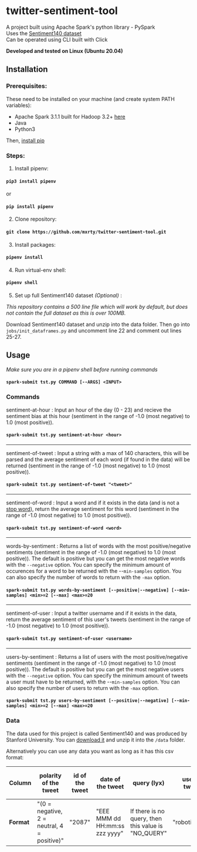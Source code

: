 # twitter-sentiment-tool
A project built using Apache Spark's python library - PySpark\
Uses the [Sentiment140 dataset](http://help.sentiment140.com/for-students/)\
Can be operated using CLI built with Click

**Developed and tested on Linux (Ubuntu 20.04)**

## Installation
### Prerequisites:
These need to be installed on your machine (and create system PATH variables):
* Apache Spark 3.1.1 built for Hadoop 3.2+ [here](https://spark.apache.org/downloads.html)
* Java
* Python3

Then, [install pip](https://linuxize.com/post/how-to-install-pip-on-ubuntu-20.04/)

### Steps:

1. Install pipenv:

#### `pip3 install pipenv`

or 

#### `pip install pipenv`

2. Clone repository:

#### `git clone https://github.com/mxrty/twitter-sentiment-tool.git`

3. Install packages:

#### `pipenv install`

4. Run virtual-env shell:

#### `pipenv shell`

5. Set up full Sentiment140 dataset *(Optional)* :

*This repository contains a 500 line file which will work by default, but does not contain the full dataset as this is over 100MB.*

Download Sentiment140 dataset and unzip into the data folder. Then go into `jobs/init_dataframes.py` and uncomment line 22 and comment out lines 25-27.

## Usage
*Make sure you are in a pipenv shell before running commands*
#### `spark-submit tst.py COMMAND [--ARGS] <INPUT>`

### Commands
sentiment-at-hour :
Input an hour of the day (0 - 23) and recieve the sentiment bias at this hour (sentiment in the range of -1.0 (most negative) to 1.0 (most positive)).
#### `spark-submit tst.py sentiment-at-hour <hour>`
---
sentiment-of-tweet : Input a string with a max of 140 characters, this will be parsed and the average sentiment of each word (if found in the data) will be returned (sentiment in the range of -1.0 (most negative) to 1.0 (most positive)).
#### `spark-submit tst.py sentiment-of-tweet "<tweet>"`
---
sentiment-of-word :
Input a word and if it exists in the data (and is not a [stop word](http://ir.dcs.gla.ac.uk/resources/linguistic_utils/stop_words)), return the average sentiment for this word (sentiment in the range of -1.0 (most negative) to 1.0 (most positive)).
#### `spark-submit tst.py sentiment-of-word <word>`
---
words-by-sentiment : Returns a list of words with the most positive/negative sentiments (sentiment in the range of -1.0 (most negative) to 1.0 (most positive)). The default is positive but you can get the most negative words with the `--negative` option. You can specify the minimum amount of occurences for a word to be returned with the --`min-samples` option. You can also specify the number of words to return with the `-max` option. 
#### `spark-submit tst.py words-by-sentiment [--positive|--negative] [--min-samples] <min>=2 [--max] <max>=20`
---
sentiment-of-user :
Input a twitter username and if it exists in the data, return the average sentiment of this user's tweets (sentiment in the range of -1.0 (most negative) to 1.0 (most positive)).
#### `spark-submit tst.py sentiment-of-user <username>`
---
users-by-sentiment : Returns a list of users with the most positive/negative sentiments (sentiment in the range of -1.0 (most negative) to 1.0 (most positive)). The default is positive but you can get the most negative users with the `--negative` option. You can specify the minimum amount of tweets a user must have to be returned, with the --`min-samples` option. You can also specify the number of users to return with the `-max` option. 
#### `spark-submit tst.py users-by-sentiment [--positive|--negative] [--min-samples] <min>=2 [--max] <max>=20`

### Data

The data used for this project is called Sentiment140 and was produced by Stanford University. You can [download it](http://help.sentiment140.com/for-students/) and unzip it into the `/data` folder.

Alternatively you can use any data you want as long as it has this csv format:

|**Column**|polarity of the tweet|id of the tweet|date of the tweet|query (lyx)|user that tweeted|text of the tweet|
|---       |---|---|---|---|---|---|
|**Format**|"(0 = negative, 2 = neutral, 4 = positive)"|"2087"|"EEE MMM dd HH:mm:ss zzz yyyy"|If there is no query, then this value is "NO_QUERY"|"robotickilldozr"|"Lyx is cool"|

